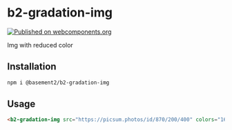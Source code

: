 # b2-gradation-img

[![Published on webcomponents.org](https://img.shields.io/badge/webcomponents.org-published-blue.svg)](https://www.webcomponents.org/element/@basement2/b2-gradation-img)

Img with reduced color

## Installation

```sh
npm i @basement2/b2-gradation-img
```

## Usage
<!---
```
<custom-element-demo height="400">
  <template>
    <script src="https://unpkg.com/@webcomponents/webcomponentsjs@latest/webcomponents-loader.js"></script>
    <script type="module" src="https://unpkg.com/@basement2/b2-gradation-img@latest/dist/index.js"></script>
    <img src="https://picsum.photos/id/870/200/400" alt="">
    <next-code-block></next-code-block>
  </template>
</custom-element-demo>
```
-->
```html
<b2-gradation-img src="https://picsum.photos/id/870/200/400" colors="16"></b2-gradation-img>
```
